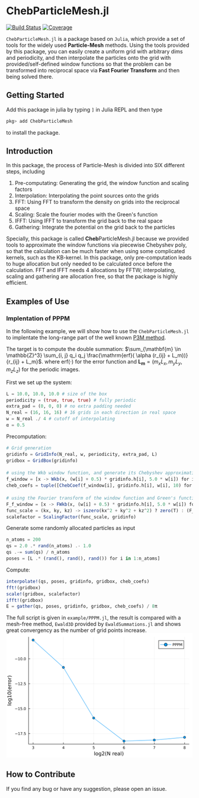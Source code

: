# ChebParticleMesh.jl

<!-- [![Stable](https://img.shields.io/badge/docs-stable-blue.svg)](https://HPMolSim.github.io/ChebParticleMesh.jl/stable/) -->
<!-- [![Dev](https://img.shields.io/badge/docs-dev-blue.svg)](https://HPMolSim.github.io/ChebParticleMesh.jl/dev/) -->
[![Build Status](https://github.com/HPMolSim/ChebParticleMesh.jl/actions/workflows/CI.yml/badge.svg?branch=main)](https://github.com/HPMolSim/ChebParticleMesh.jl/actions/workflows/CI.yml?query=branch%3Amain)
[![Coverage](https://codecov.io/gh/HPMolSim/ChebParticleMesh.jl/branch/main/graph/badge.svg)](https://codecov.io/gh/HPMolSim/ChebParticleMesh.jl)


`ChebParticleMesh.jl` is a package based on `Julia`, which provide a set of tools for the widely used **Particle-Mesh** methods.
Using the tools provided by this package, you can easily create a uniform grid with arbitrary dims and periodicity, and then interpolate the particles onto the grid with provided/self-defined window functions so that the problem can be transformed into reciprocal space via **Fast Fourier Transform** and then being solved there.

## Getting Started

Add this package in julia by typing `]` in Julia REPL and then type
```julia
pkg> add ChebParticleMesh
```
to install the package.

## Introduction

In this package, the process of Particle-Mesh is divided into SIX different steps, including

1. Pre-computating: Generating the grid, the window function and scaling factors
2. Interpolation: Interpolating the point sources onto the grids
3. FFT: Using FFT to transform the density on grids into the reciprocal space
4. Scaling: Scale the fourier modes with the Green's function
5. IFFT: Using IFFT to transform the grid back to the real space
6. Gathering: Integrate the potential on the grid back to the particles

Specially, this package is called **Cheb**ParticleMesh.jl because we provided tools to approximate the window functions via piecewise Chebyshev poly, so that the calculation can be much faster when using some complicated kernels, such as the KB-kernel.
In this package, only pre-computation leads to huge allocation but only needed to be calculated once before the calculation. 
FFT and IFFT needs 4 allocations by FFTW; interpolating, scaling and gathering are allocation free, so that the package is highly efficient.

## Examples of Use

### Implentation of PPPM

In the following example, we will show how to use the `ChebParticleMesh.jl` to implentate the long-range part of the well known [P3M method](https://en.wikipedia.org/wiki/P3M).

The target is to compute the double summation:
$\sum_{\mathbf{m} \in \mathbb{Z}^3} \sum_{i, j} q_i q_j \frac{\mathrm{erf}( \alpha (r_{ij} + L_m))}{r_{ij} + L_m}$.
where $\mathrm{erf}(\cdot)$ for the error function and $\mathbf{L_m} = (m_x L_x, m_y L_y, m_z L_z)$ for the periodic images.

First we set up the system:
```Julia
L = 10.0, 10.0, 10.0 # size of the box
periodicity = (true, true, true) # fully periodic
extra_pad = (0, 0, 0) # no extra padding needed
N_real = (16, 16, 16) # 16 grids in each direction in real space
w = N_real ./ 4 # cutoff of interpolating
α = 0.5
```

Precomputation:
```julia
# Grid generation
gridinfo = GridInfo(N_real, w, periodicity, extra_pad, L)
gridbox = GridBox(gridinfo)

# using the Wkb window function, and generate its Chebyshev approximation
f_window = [x -> Wkb(x, (w[i] + 0.5) * gridinfo.h[i], 5.0 * w[i]) for i in 1:3]
cheb_coefs = tuple([ChebCoef(f_window[i], gridinfo.h[i], w[i], 10) for i in 1:3]...)

# using the Fourier transform of the window function and Green's function in Fourier space to generate the scaling factors
F_f_window = [x -> FWkb(x, (w[i] + 0.5) * gridinfo.h[i], 5.0 * w[i]) for i in 1:3]
func_scale = (kx, ky, kz) -> iszero(kx^2 + ky^2 + kz^2) ? zero(T) : (F_f_window[1](kx) * F_f_window[2](ky) * F_f_window[3](kz))^(-2) * exp(-(kx^2 + ky^2 + kz^2) / (4*α^2)) / (kx^2 + ky^2 + kz^2)
scalefactor = ScalingFactor(func_scale, gridinfo)
```

Generate some randomly allocated particles as input
```julia
n_atoms = 200
qs = 2.0 .* rand(n_atoms) .- 1.0
qs .-= sum(qs) / n_atoms
poses = [L .* (rand(), rand(), rand()) for i in 1:n_atoms]
```

Compute:
```julia
interpolate!(qs, poses, gridinfo, gridbox, cheb_coefs)
fft!(gridbox)
scale!(gridbox, scalefactor)
ifft!(gridbox)
E = gather(qs, poses, gridinfo, gridbox, cheb_coefs) / 8π
```

The full script is given in `example/PPPM.jl`, the result is compared with a mesh-free method, `Ewald3D` provided by `EwaldSummations.jl` and shows great convergency as the number of grid points increase.
![convergency](./example/PPPM.png)

## How to Contribute

If you find any bug or have any suggestion, please open an issue.
